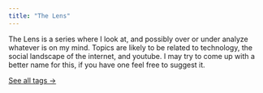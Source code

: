 ```yaml
---
title: "The Lens"
---
```

The Lens is a series where I look at, and possibly over or under analyze whatever is on my mind. Topics are likely to be related to technology, the social landscape of the internet, and youtube. I may try to come up with a better name for this, if you have one feel free to suggest it.

[See all tags →](/tags/)